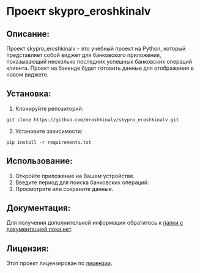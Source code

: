 # Проект skypro_eroshkinalv

## Описание:

Проект skypro_eroshkinalv - это учебный проект на Python, который представляет собой виджет для банковского приложения, 
показывающий несколько последних успешных банковских операций клиента.
Проект на бэкенде будет готовить данные для отображения в новом виджете.

## Установка:

1. Клонируйте репозиторий:
```
git clone https://github.com/eroshkinalv/skypro_eroshkinalv.git
```
2. Установите зависимости:
```
pip install -r requirements.txt
```
## Использование:

1. Откройте приложение на Вашем устройстве.
2. Введите период для поиска банковских операций.
3. Просмотрите или сохраните данные.

## Документация:

Для получения дополнительной информации обратитесь к [папки с документацией пока нет](docs/README.md).

## Лицензия:

Этот проект лицензирован по [лицензии](https://internationalwealth.info/wp-content/uploads/2021/09/Chto-takoe-licenzija-dlja-biznesa.jpg).
